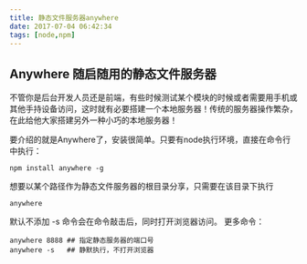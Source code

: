 ```yaml
---
title: 静态文件服务器anywhere
date: 2017-07-04 06:42:34
tags: [node,npm]
---
```

## Anywhere 随启随用的静态文件服务器

不管你是后台开发人员还是前端，有些时候测试某个模块的时候或者需要用手机或其他手持设备访问，这时就有必要搭建一个本地服务器！传统的服务器操作繁杂，在此给他大家搭建另外一种小巧的本地服务器！
<!-- more -->

要介绍的就是Anywhere了，安装很简单。只要有node执行环境，直接在命令行中执行：
```
npm install anywhere -g  
```

想要以某个路径作为静态文件服务器的根目录分享，只需要在该目录下执行
```
anywhere 
```
默认不添加 -s 命令会在命令敲击后，同时打开浏览器访问。
更多命令：
```
anywhere 8888 ## 指定静态服务器的端口号  
anywhere -s   ## 静默执行，不打开浏览器 
```